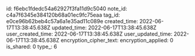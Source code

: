 id: f6ebc1fdedc54a62927f3fa11d9c5040
note_id: c4a7f6345e384120b68a01ec9fc75eaa
tag_id: e0ce96b62beb4c57a6a1e35ad11c089e
created_time: 2022-06-17T13:38:45.638Z
updated_time: 2022-06-17T13:38:45.638Z
user_created_time: 2022-06-17T13:38:45.638Z
user_updated_time: 2022-06-17T13:38:45.638Z
encryption_cipher_text: 
encryption_applied: 0
is_shared: 0
type_: 6